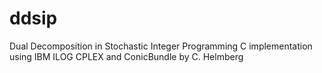 # ddsip
Dual Decomposition in Stochastic Integer Programming
C implementation using IBM ILOG CPLEX and ConicBundle by C. Helmberg
